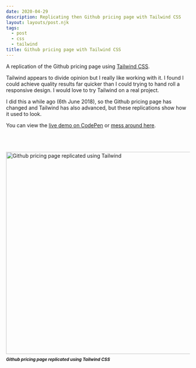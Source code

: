 ```yaml
---
date: 2020-04-29
description: Replicating then Github pricing page with Tailwind CSS
layout: layouts/post.njk
tags:
  - post
  - css
  - tailwind
title: Github pricing page with Tailwind CSS
---
```


<style>
    figure {
        display: flex;
        flex-direction: column;
        margin: 4rem 0;
    }
    figcaption {
        margin-top: 8px;
        font-weight: bold;
        font-style: italic;
        font-size: smaller;
    }
</style>

A replication of the Github pricing page using [Tailwind CSS](https://tailwindcss.com/).

Tailwind appears to divide opinion but I really like working with it. I found I could achieve quality results far quicker than I could trying to hand roll a responsive design. I would love to try Tailwind on a real project.

I did this a while ago (6th June 2018), so the Github pricing page has changed and Tailwind has also advanced, but these replications show how it used to look.

You can view the [live demo on CodePen](https://codepen.io/ScottWhittaker/live/PaGZMO) or [mess around here](https://codepen.io/ScottWhittaker/pen/PaGZMO).

<figure>
    <picture>
        <source srcset="img/tailwind-github-pricing-group.webp" type="image/webp">
        <image alt="Github pricing page replicated using Tailwind" width="604" height="552" src="img/tailwind-github-pricing-group.jpg">
    </picture>
    <figcaption>Github pricing page replicated using Tailwind CSS</figcaption>
</figure>
